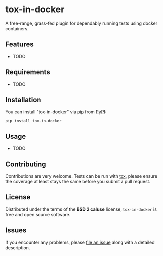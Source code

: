 
# tox-in-docker

A free-range, grass-fed plugin for dependably running tests using docker
containers.

Features
--------

* TODO


Requirements
------------

* TODO


Installation
------------

You can install "tox-in-docker" via [pip](https://pypi.org/project/pip/) from [PyPI](https://pypi.org):

```
pip install tox-in-docker
```

Usage
-----

* TODO

Contributing
------------
Contributions are very welcome. Tests can be run with [tox](https://tox.readthedocs.io/en/latest/), please ensure
the coverage at least stays the same before you submit a pull request.

License
-------

Distributed under the terms of the **BSD 2 caluse** license, `tox-in-docker` is
free and open source software.


Issues
------

If you encounter any problems, please
[file an issue](https://github.com/hunnybear/tox-in-docker/issues)
along with a detailed description.

